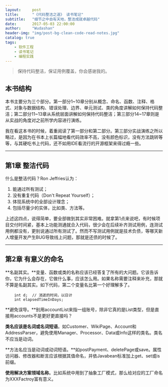 ```yaml
---
layout:     post
title:      "《代码整洁之道》 读书笔记"
subtitle:   "细节之中自有天地，整洁成就卓越代码"
date:       2017-05-03 22:00:00
author:     "Wudashan"
header-img: "img/post-bg-clean-code-read-notes.jpg"
catalog: true
tags:
    - 软件工程
    - 读书笔记
    - 编程实践
---
```



> 保持代码整洁，保证用例覆盖，你会感谢我的。

## 本书结构
本书主要分为三个部分。第一部分1~10章分别从概念、命名、函数、注释、格式、对象与数据结构、错误处理、边界、单元测试、类的角度讲解如何保持代码整洁；第二部分11~13章从系统层面讲解如何保持代码整洁；第三部分14~17章则是从实战的角度对之前所学内容进行演练。

我在看这本书的时候，着重阅读了第一部分和第二部分。第三部分实战演练之所以略过，是因为在书本上长篇幅地看代码效率不高，没有颜色标识，没有方法跳转等等，与其硬吃书上代码，还不如用IDE看流行的开源框架来得过瘾一些。

---

## 第1章 整洁代码
什么是整洁代码？Ron Jeffries认为：

 1. 能通过所有测试；
 2. 没有重复代码（Don't Repeat Yourself）；
 3. 体现系统中的全部设计理念；
 4. 包括尽量少的实体，比如类、方法等。
 
上述这四点，说得简单，要全部做到其实非常困难。就拿第1点来说吧，有时候项目交付时间紧，基本上功能测通就合入代码，很少会在后续补齐测试用例，连测试用例都没有，更别说通过所有测试了。然而不写测试用例就是技术负债，等哪天新人增量开发产生BUG导致线上问题，那就是还债的时候了。

---

## 第2章 有意义的命名

**名副其实。**变量、函数或类的名称应该已经答复了所有的大问题。它该告诉你，它为什么会存在，它做什么事，应该怎么用。如果名称需要注释来补充，那就不算是名副其实。如下代码，第二个变量名比第一个好理解多了。
```
    int d;  // 消逝的时间，以日计
    int elapsedTimeInDays;
```

**避免误导。**别用accountList来指一组账号，除非它真的是List类型，但是直接用accounts不是更好更直接吗？
 
**类名应该是名词或名词短语**。如Customer、WikiPage、Account和AddressParser，避免使用Manager、Processor、Data或Info这样的类名。类名不应当是动词。

**方法名应当是动词或动词短语。**如postPayment、deletePage或save。属性访问器、修改器和断言应该根据其值命名，并依Javabean标准加上get、set或is前缀。

**使用解决方案领域名称**。比如系统中用到了抽象工厂模式，那么给对应的工厂命名为XXXFactroy富有意义。

 


